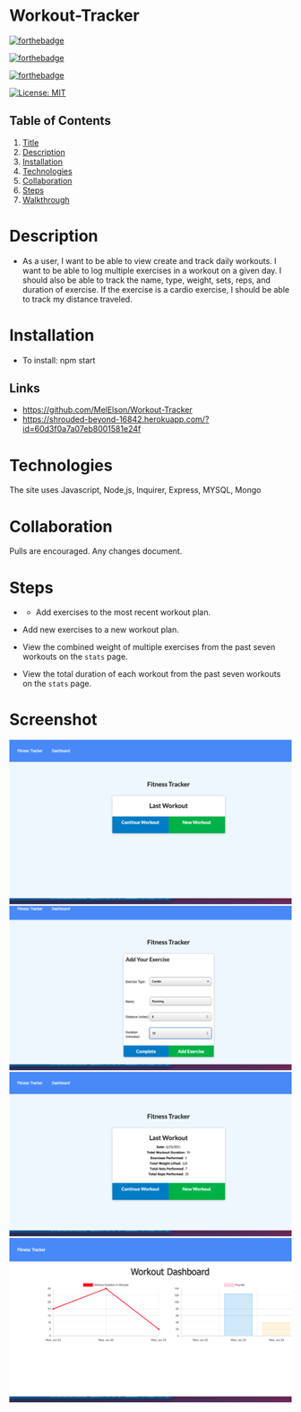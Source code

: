 # Workout-Tracker

[![forthebadge](https://forthebadge.com/images/badges/uses-html.svg)](https://forthebadge.com)

[![forthebadge](https://forthebadge.com/images/badges/uses-css.svg)](https://forthebadge.com)

[![forthebadge](https://forthebadge.com/images/badges/gluten-free.svg)](https://forthebadge.com)

[![License: MIT](https://img.shields.io/badge/License-MIT-yellow.svg)](https://opensource.org/licenses/MIT)

## Table of Contents

1. [Title](#title)
2. [Description](#Description)
3. [Installation](#Installation)
4. [Technologies](#Technologies)
5. [Collaboration](#Collaboration)
6. [Steps](#Steps)
7. [Walkthrough](#Screenshot)

# Description

- As a user, I want to be able to view create and track daily workouts. I want to be able to log multiple exercises in a workout on a given day. I should also be able to track the name, type, weight, sets, reps, and duration of exercise. If the exercise is a cardio exercise, I should be able to track my distance traveled.

# Installation

- To install: npm start

## Links

- https://github.com/MelElson/Workout-Tracker
- https://shrouded-beyond-16842.herokuapp.com/?id=60d3f0a7a07eb8001581e24f

# Technologies

The site uses Javascript, Node,js, Inquirer, Express, MYSQL, Mongo

# Collaboration

Pulls are encouraged. Any changes document.

# Steps

- - Add exercises to the most recent workout plan.

* Add new exercises to a new workout plan.

* View the combined weight of multiple exercises from the past seven workouts on the `stats` page.

* View the total duration of each workout from the past seven workouts on the `stats` page.

# Screenshot

![Changed HTML](./images/fitnesstracker.png)
![Changed HTML](./images/addexercise.png)
![Changed HTML](./images/lastworkout.png)
![Changed HTML](./images/dashboard.png)
